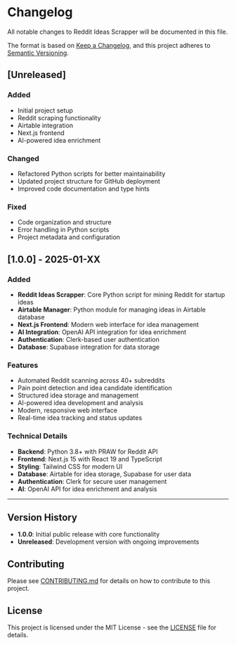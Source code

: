 # Changelog

All notable changes to Reddit Ideas Scrapper will be documented in this file.

The format is based on [Keep a Changelog](https://keepachangelog.com/en/1.0.0/),
and this project adheres to [Semantic Versioning](https://semver.org/spec/v2.0.0.html).

## [Unreleased]

### Added
- Initial project setup
- Reddit scraping functionality
- Airtable integration
- Next.js frontend
- AI-powered idea enrichment

### Changed
- Refactored Python scripts for better maintainability
- Updated project structure for GitHub deployment
- Improved code documentation and type hints

### Fixed
- Code organization and structure
- Error handling in Python scripts
- Project metadata and configuration

## [1.0.0] - 2025-01-XX

### Added
- **Reddit Ideas Scrapper**: Core Python script for mining Reddit for startup ideas
- **Airtable Manager**: Python module for managing ideas in Airtable database
- **Next.js Frontend**: Modern web interface for idea management
- **AI Integration**: OpenAI API integration for idea enrichment
- **Authentication**: Clerk-based user authentication
- **Database**: Supabase integration for data storage

### Features
- Automated Reddit scanning across 40+ subreddits
- Pain point detection and idea candidate identification
- Structured idea storage and management
- AI-powered idea development and analysis
- Modern, responsive web interface
- Real-time idea tracking and status updates

### Technical Details
- **Backend**: Python 3.8+ with PRAW for Reddit API
- **Frontend**: Next.js 15 with React 19 and TypeScript
- **Styling**: Tailwind CSS for modern UI
- **Database**: Airtable for idea storage, Supabase for user data
- **Authentication**: Clerk for secure user management
- **AI**: OpenAI API for idea enrichment and analysis

---

## Version History

- **1.0.0**: Initial public release with core functionality
- **Unreleased**: Development version with ongoing improvements

## Contributing

Please see [CONTRIBUTING.md](CONTRIBUTING.md) for details on how to contribute to this project.

## License

This project is licensed under the MIT License - see the [LICENSE](LICENSE) file for details.
